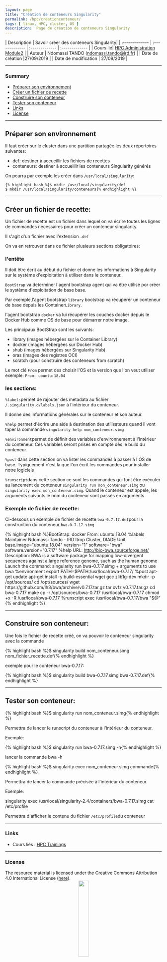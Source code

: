 ```yaml
---
layout: page
title: "Création de conteneurs Singularity"
permalink: /hpc/creationconteneur/
tags: [ linux, HPC, cluster, OS ]
description:  Page de création de conteneurs Singularity
---
```


| Description | Savoir créer des conteneurs Singularity|
| :------------- | :------------- | :------------- | :------------- |
| Cours lié| [HPC Administration Module2](https://southgreenplatform.github.io/trainings/Module2/) |
| Auteur | Ndomassi TANDO (ndomassi.tando@ird.fr)  |
| Date de création |27/09/2019 |
| Date de modification | 27/09/2019 |


-----------------------


### Summary

<!-- TOC depthFrom:2 depthTo:2 withLinks:1 updateOnSave:1 orderedList:0 -->
* [Préparer son environnement](#part-1)
* [Créer un fichier de recette](#part-2)
* [Construire son conteneur](#part-3)
* [Tester son conteneur](#part-3)
* [Links](#links)
* [License](#license)


-----------------------
<a name="part-1"></a>
## Préparer son environnement

Il faut créer sur le cluster dans une partition partagée les deux répertoires suivantes:

- def: destiner à accueillir les fichiers de recettes 
- conteneurs: destiner à accueillir les conteneurs Singularity générés

On pourra par exemple les créer dans `/usr/local/singularity`:

    {% highlight bash %}$ mkdir /usr/local/singularity/def
    $ mkdir /usr/local/singularity/conteneurs{% endhighlight %} 

-------------------------------------------------------------------------------------

<a name="part-2"></a>
## Créer un fichier de recette:
       
Un fichier de recette est un fichier dans lequel on va écrire toutes les lignes de commandes nécessaires pour créer un conteneur singularity.

Il s'agit d'un fichier avec l'extension `.def`

On va en  retrouver dans ce fichier plusieurs sections obligatoires:

### l'entête

Il doit être écrit au début du fichier et donne les informations à Singularity sur le système d'exploitation à utiliser dans le conteneur. 

`BootStrap` va determiner l'agent bootstrap agent qui va être utilisé por créer le système d'exploitation de base base. 

Par exemple,l'agent bootstrap `library` bootstrap va  récupérér un conteneur de base depuis les Container`Library`. 

l'agent bootstrap `docker` va lui récupérer les couches docker depuis le Docker Hub comme OS de base pour démarrer notre image.

Les principaux BootStrap sont les suivants:

- library (images hébergées sur le Container Library)
- docker (images hébergées sur Docker Hub)
- shub (images hébergées sur Singularity Hub)
- oras (images des registres OCI)
- scratch (pour construire des conteneurs from scratch)

Le mot clé `From` permet des choisir l'OS et la version que l'on veut utiliser exemple: `From: ubuntu:18.04`

### les sections:

`%labels`permet de rajouter des  metadata au fichier `/.singularity.d/labels.json` à l'intérieur du conteneur. 

Il donne des informations générales sur le conteneur et son auteur.

`%help` permet d'écrire une aide à destination des utilisateurs quand il vont taper la commande `singularity help nom_conteneur.simg`

`%environment`permet de définir des variables d'environnement à l'intérieur du conteneur. Ces variables seront prises en compte dès le build du conteneur.

`%post` dans cette section on va lister les commandes à passer à l'OS de base. Typiquement c'est là que l'on écrit les commandes pour installer notre logiciels

`%runscript`dans cette section ce sont les commandes qui font être exécuter au lancement du conteneur `singularity run mon_conteneur.simg` ou `singularity exec mon_conteneur.simg`. Quand le conteneur est appele, les arguments suivants le nom du conteneur sont passés en arguments.


### Exemple de fichier de recette:

Ci-dessous un exemple de fichier de recette `bwa-0.7.17.def`pour la construction du conteneur `bwa-0.7.17.simg`


{% highlight bash %}BootStrap: docker
From: ubuntu:18.04
%labels
Maintainer Ndomassi Tando - IRD Itrop Cluster, DIADE Unit
base.image="ubuntu:18.04"
version="1"
software="bwa"
software.version="0.7.17"
%help
URL: http://bio-bwa.sourceforge.net/
Description: BWA is a software package for mapping low-divergent sequences against a large reference genome, such as the human genome
Launch the command: singularity run bwa-0.7.17.simg + arguments to use bwa
%environment
export PATH=$PATH:/usr/local/bwa-0.7.17/
%post
apt-get update
apt-get install -y build-essential wget gcc zlib1g-dev
mkdir -p /opt/sources/
cd /opt/sources/
wget https://github.com/lh3/bwa/archive/v0.7.17.tar.gz
tar xvfz v0.7.17.tar.gz
cd bwa-0.7.17
make
cp -r /opt/sources/bwa-0.7.17 /usr/local/bwa-0.7.17
chmod +x -R /usr/local/bwa-0.7.17
%runscript
exec /usr/local/bwa-0.7.17/bwa "$@"{% endhighlight %} 






----------------------------------------------------------------------------------------------

<a name="part-3"></a>
## Construire son conteneur:

Une fois le fichier de recette créé, on va pouvoir le conteneur singularity avec la commande 


{% highlight bash %}$ singularity build nom_conteneur.simg nom_fichier_recette.def{% endhighlight %}

exemple pour le conteneur bwa-0.7.17:

{% highlight bash %}$ singularity build bwa-0.7.17.simg bwa-0.7.17.def{% endhighlight %}

----------------------------------------------------------------------------------------------

<a name="part-4"></a>
## Tester son conteneur:


{% highlight bash %}$ singularity run nom_conteneur.simg{% endhighlight %}

Permettra de lancer le runscript du conteneur à l'intérieur du conteneur.

Exemple:

{% highlight bash %}$ singularity run bwa-0.7.17.simg -h{% endhighlight %}

lancer la commande bwa -h

{% highlight bash %}$ singularity exec nom_conteneur.simg commande{% endhighlight %}

Permettra de lancer la commande précisée à l'intérieur du conteneur.

Exemple:

singularity exec /usr/local/singularity-2.4/containers/bwa-0.7.17.simg cat /etc/profile

Permettra d'afficher le contenu du fichier `/etc/profile`du conteneur


  
-----------------------

### Links
<a name="links"></a>

* Cours liés : [HPC Trainings](https://southgreenplatform.github.io/trainings/HPC/)


-----------------------

### License
<a name="license"></a>

<div>
The resource material is licensed under the Creative Commons Attribution 4.0 International License (<a href="http://creativecommons.org/licenses/by-nc-sa/4.0/">here</a>).
<center><img width="25%" class="img-responsive" src="http://creativecommons.org.nz/wp-content/uploads/2012/05/by-nc-sa1.png"/>
</center>
</div>
                  
 
